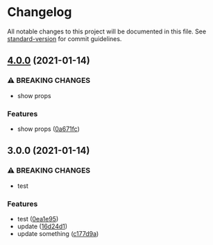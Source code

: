 # Changelog

All notable changes to this project will be documented in this file. See [standard-version](https://github.com/conventional-changelog/standard-version) for commit guidelines.

## [4.0.0](https://github.com/hideokamoto/nx-react-github-registory/compare/greeding-v3.0.0...greeding-v4.0.0) (2021-01-14)


### ⚠ BREAKING CHANGES

* show props

### Features

* show props ([0a671fc](https://github.com/hideokamoto/nx-react-github-registory/commit/0a671fc46a446cfa483ebd2a124d12f5b2bf28a7))

## 3.0.0 (2021-01-14)


### ⚠ BREAKING CHANGES

* test

### Features

* test ([0ea1e95](https://github.com/hideokamoto/nx-react-github-registory/commit/0ea1e95335a6b6305c708310175412e01eb18827))
* update ([16d24d1](https://github.com/hideokamoto/nx-react-github-registory/commit/16d24d1373d72dfb2f1a01c79cc2fa1955dad06a))
* update something ([c177d9a](https://github.com/hideokamoto/nx-react-github-registory/commit/c177d9acf9f079369ea8328f8d0a53f8f6f8878a))
